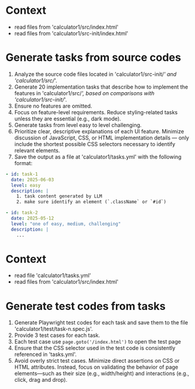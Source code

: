 # Context
* read files from 'calculator1/src/index.html'
* read files from 'calculator1/src-init/index.html'

# Generate tasks from source codes

1. Analyze the source code files located in 'calculator1/src-init/*' and 'calculator1/src/*'.
1. Generate 20 implementation tasks that describe how to implement the features in 'calculator1/src/*', based on comparisons with 'calculator1/src-init/*'. 
1. Ensure no features are omitted.
1. Focus on feature-level requirements. Reduce styling-related tasks unless they are essential (e.g., dark mode).
1. Generate tasks from level easy to level challenging.
1. Prioritize clear, descriptive explanations of each UI feature. Minimize discussion of JavaScript, CSS, or HTML implementation details — only include the shortest possible CSS selectors necessary to identify relevant elements.
1. Save the output as a file at 'calculator1/tasks.yml' with the following format:

```yaml
- id: task-1
  date: 2025-06-03
  level: easy
  description: |
    1. task content generated by LLM
    2. make sure identify an element (`.className` or `#id`)

- id: task-2
  date: 2025-05-12
  level: "one of easy, medium, challenging"
  description: |
    ...
```

# Context
* read file 'calculator1/tasks.yml'
* read files from 'calculator1/src/index.html'

# Generate test codes from tasks

1. Generate Playwright test codes for each task and save them to the file 'calculator1/test/task-n.spec.js'.
1. Provide 3 test cases for each task.
1. Each test case use `page.goto('/index.html')` to open the test page
1. Ensure that the CSS selector used in the test code is consistently referenced in 'tasks.yml'.
1. Avoid overly strict test cases. Minimize direct assertions on CSS or HTML attributes. Instead, focus on validating the behavior of page elements—such as their size (e.g., width/height) and interactions (e.g., click, drag and drop).
